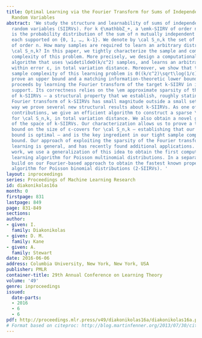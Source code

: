 ```yaml
---
title: Optimal Learning via the Fourier Transform for Sums of Independent Integer
  Random Variables
abstract: 'We study the structure and learnability of sums of independent integer
  random variables (SIIRVs). For k ∈\mathbbZ_+, a \emk-SIIRV of order n ∈\mathbbZ_+
  is the probability distribution of the sum of n mutually independent random variables
  each supported on {0, 1, …, k-1}. We denote by \cal S_n,k the set of all k-SIIRVs
  of order n. How many samples are required to learn an arbitrary distribution in
  \cal S_n,k? In this paper, we tightly characterize the sample and computational
  complexity of this problem. More precisely, we design a computationally efficient
  algorithm that uses \widetildeO(k/ε^2) samples, and learns an arbitrary k-SIIRV
  within error ε, in total variation distance. Moreover, we show that the \em optimal
  sample complexity of this learning problem is Θ((k/ε^2)\sqrt\log(1/ε)), i.e., we
  prove an upper bound and a matching information-theoretic lower bound. Our algorithm
  proceeds by learning the Fourier transform of the target k-SIIRV in its effective
  support. Its correctness relies on the \em approximate sparsity of the Fourier transform
  of k-SIIRVs – a structural property that we establish, roughly stating that the
  Fourier transform of k-SIIRVs has small magnitude outside a small set. Along the
  way we prove several new structural results about k-SIIRVs. As one of our main structural
  contributions, we give an efficient algorithm to construct a sparse \em proper ε-cover
  for \cal S_n,k, in total variation distance. We also obtain a novel geometric characterization
  of the space of k-SIIRVs. Our characterization allows us to prove a tight lower
  bound on the size of ε-covers for \cal S_n,k – establishing that our cover upper
  bound is optimal – and is the key ingredient in our tight sample complexity lower
  bound. Our approach of exploiting the sparsity of the Fourier transform in distribution
  learning is general, and has recently found additional applications. In a subsequent
  work, we use a generalization of this idea to obtain the first computationally efficient
  learning algorithm for Poisson multinomial distributions. In a separate work, we
  build on our Fourier-based approach to obtain the fastest known proper learning
  algorithm for Poisson binomial distributions (2-SIIRVs). '
layout: inproceedings
series: Proceedings of Machine Learning Research
id: diakonikolas16a
month: 0
firstpage: 831
lastpage: 849
page: 831-849
sections: 
author:
- given: I.
  family: Diakonikolas
- given: D. M.
  family: Kane
- given: A.
  family: Stewart
date: 2016-06-06
address: Columbia University, New York, New York, USA
publisher: PMLR
container-title: 29th Annual Conference on Learning Theory
volume: '49'
genre: inproceedings
issued:
  date-parts:
  - 2016
  - 6
  - 6
pdf: http://proceedings.mlr.press/v49/diakonikolas16a/diakonikolas16a.pdf
# Format based on citeproc: http://blog.martinfenner.org/2013/07/30/citeproc-yaml-for-bibliographies/
---
```

